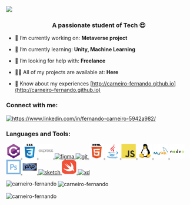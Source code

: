 <img src="https://github.com/carneiro-fernando/carneiro-fernando/raw/main/assets/carneirofernando_wideHD.gif">
<h3 align="center">A passionate student of Tech 😍</h3>

- 🔭 I’m currently working on:  **Metaverse project**

- 🌱 I’m currently learning:   **Unity, Machine Learning**

- 🤝 I’m looking for help with:   **Freelance**

- 👨‍💻 All of my projects are available at:   **Here**

- 📄 Know about my experiences [http://carneiro-fernando.github.io](http://carneiro-fernando.github.io)

<h3 align="left">Connect with me:</h3>
<p align="left">
<a href="https://www.linkedin.com/in/fernando-carneiro-5942a982/" target="blank"><img align="center" src="https://icons.iconarchive.com/icons/limav/flat-gradient-social/256/Linkedin-icon.png" alt="https://www.linkedin.com/in/fernando-carneiro-5942a982/" width="40" height="40"/></a>
</p>

<h3 align="left">Languages and Tools:</h3>
<p align="left"> <a href="https://www.w3schools.com/cs/" target="_blank"> <img src="https://raw.githubusercontent.com/devicons/devicon/master/icons/csharp/csharp-original.svg" alt="csharp" width="40" height="40"/> </a> <a href="https://www.w3schools.com/css/" target="_blank"> <img src="https://raw.githubusercontent.com/devicons/devicon/master/icons/css3/css3-original-wordmark.svg" alt="css3" width="40" height="40"/> </a> <a href="https://expressjs.com" target="_blank"> <img src="https://raw.githubusercontent.com/devicons/devicon/master/icons/express/express-original-wordmark.svg" alt="express" width="40" height="40"/> </a> <a href="https://www.figma.com/" target="_blank"> <img src="https://www.vectorlogo.zone/logos/figma/figma-icon.svg" alt="figma" width="40" height="40"/> </a> <a href="https://git-scm.com/" target="_blank"> <img src="https://www.vectorlogo.zone/logos/git-scm/git-scm-icon.svg" alt="git" width="40" height="40"/> </a> <a href="https://www.w3.org/html/" target="_blank"> <img src="https://raw.githubusercontent.com/devicons/devicon/master/icons/html5/html5-original-wordmark.svg" alt="html5" width="40" height="40"/> </a> <a href="https://www.java.com" target="_blank"> <img src="https://raw.githubusercontent.com/devicons/devicon/master/icons/java/java-original.svg" alt="java" width="40" height="40"/> </a> <a href="https://developer.mozilla.org/en-US/docs/Web/JavaScript" target="_blank"> <img src="https://raw.githubusercontent.com/devicons/devicon/master/icons/javascript/javascript-original.svg" alt="javascript" width="40" height="40"/> </a> <a href="https://www.linux.org/" target="_blank"> <img src="https://raw.githubusercontent.com/devicons/devicon/master/icons/linux/linux-original.svg" alt="linux" width="40" height="40"/> </a> <a href="https://www.mysql.com/" target="_blank"> <img src="https://raw.githubusercontent.com/devicons/devicon/master/icons/mysql/mysql-original-wordmark.svg" alt="mysql" width="40" height="40"/> </a> <a href="https://nodejs.org" target="_blank"> <img src="https://raw.githubusercontent.com/devicons/devicon/master/icons/nodejs/nodejs-original-wordmark.svg" alt="nodejs" width="40" height="40"/> </a> <a href="https://www.photoshop.com/en" target="_blank"> <img src="https://raw.githubusercontent.com/devicons/devicon/master/icons/photoshop/photoshop-line.svg" alt="photoshop" width="40" height="40"/> </a> <a href="https://www.php.net" target="_blank"> <img src="https://raw.githubusercontent.com/devicons/devicon/master/icons/php/php-original.svg" alt="php" width="40" height="40"/> </a> <a href="https://www.sketch.com/" target="_blank"> <img src="https://www.vectorlogo.zone/logos/sketchapp/sketchapp-icon.svg" alt="sketch" width="40" height="40"/> </a> <a href="https://developer.apple.com/swift/" target="_blank"> <img src="https://raw.githubusercontent.com/devicons/devicon/master/icons/swift/swift-original.svg" alt="swift" width="40" height="40"/> </a> <a href="https://www.adobe.com/products/xd.html" target="_blank"> <img src="https://cdn.worldvectorlogo.com/logos/adobe-xd.svg" alt="xd" width="40" height="40"/> </a> </p>

<p><img align="left" src="https://github-readme-stats.vercel.app/api/top-langs?username=carneiro-fernando&show_icons=true&locale=en&layout=compact" alt="carneiro-fernando" /></p>

<p>&nbsp;<img align="center" src="https://github-readme-stats.vercel.app/api?username=carneiro-fernando&show_icons=true&locale=en" alt="carneiro-fernando" /></p>

<p><img align="center" src="https://github-readme-streak-stats.herokuapp.com/?user=carneiro-fernando&" alt="carneiro-fernando" /></p>

<!--
![Hi, I'm Fernando 👋 I'm a 🇧🇷 Brazilian developer 💻 🚀Majoring Computer Engineering🎓 I ❤️ technology and science]

how to make this gif ?

I made my with https://codesandbox.io/s/github-profile-2ijk7
Then i recorded my screen to gif on Mac with Quicktime and https://gist.github.com/tskaggs/6394639
-->

<!--
**carneiro-fernando/carneiro-fernando** is a ✨ _special_ ✨ repository because its `README.md` (this file) appears on your GitHub profile.

Here are some ideas to get you started:

- 🔭 I’m currently working on ...
- 🌱 I’m currently learning ...
- 👯 I’m looking to collaborate on ...
- 🤔 I’m looking for help with ...
- 💬 Ask me about ...
- 📫 How to reach me: ...
- 😄 Pronouns: ...
- ⚡ Fun fact: ...
-->
